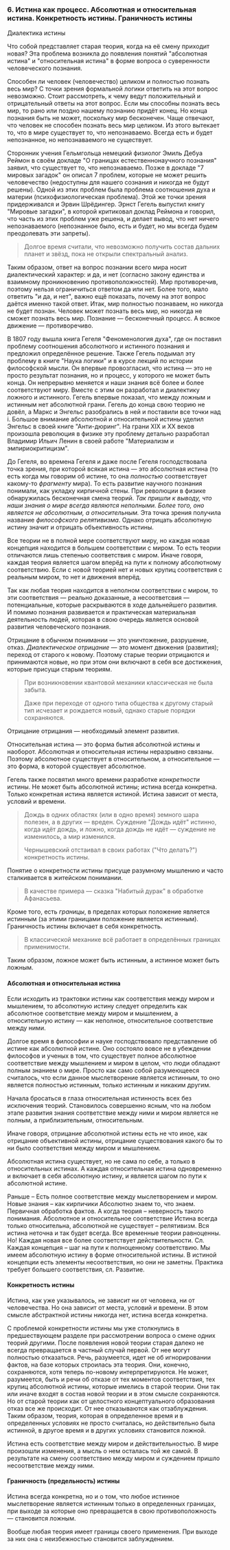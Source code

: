 ### 6. Истина как процесс. Абсолютная и относительная истина. Конкретность истины. Граничность истины

Диалектика истины

Что собой представляет старая теория, когда на её смену приходит новая?
Эта проблема возникла до появления понятий "абсолютная истина" и "относительная истина" в форме вопроса о суверенности человеческого познания.

Способен ли человек (человечество) целиком и полностью познать весь мир?
С точки зрения формальной логики ответить на этот вопрос невозможно.
Стоит рассмотреть, к чему ведут положительный и отрицательный ответы на этот вопрос.
Если мы способны познать весь мир, то рано или поздно нашему познанию придёт конец.
Но конца познания быть не может, поскольку мир бесконечен.
Чаще отвечают, что человек не способен познать весь мир целиком.
Из этого вытекает то, что в мире существует то, что непознаваемо.
Всегда есть и будет непознанное, но непознаваемого не существует.

Сторонник учения Гельмгольца немецкий физиолог Эмиль Дебуа Реймон в своём докладе "О границах естественнонаучного познания" заявил, что существует то, что непознаваемо.
Позже в докладе "7 мировых загадок" он описал 7 проблем, которые не может решить человечество (недоступны для нашего сознания и никогда не будут решены).
Одной из этих проблем была проблема соотношения духа и материи (психофизиологическая проблема).
Этой же точки зрения придерживался и Эрвин Шрёдингер.
Эрнст Гегель выпустил книгу "Мировые загадки", в которой критиковал доклад Реймона и говорил, что часть из этих проблем уже решена, и делает вывод, что нет ничего непознаваемого (непознанное было, есть и будет, но мы всегда будем преодолевать эти запреты).

> Долгое время считали, что невозможно получить состав дальних планет и звёзд, пока не открыли спектральный анализ.

Таким образом, ответ на вопрос познании всего мира носит диалектический характер: и да, и нет (согласно закону единства и взаимному проникновению противоположностей).
Мир противоречив, поэтому нельзя ограничиться ответом да или нет.
Более того, мало ответить "и да, и нет", важно ещё показать, почему на этот вопрос даётся именно такой ответ.
Итак, мир полностью познаваем, но никогда не будет познан.
Человек может познать весь мир, но никогда не сможет познать весь мир.
Познание — бесконечный процесс.
А всякое движение — противоречиво.

В 1807 году вышла книга Гегеля "Феноменология духа", где он поставил проблему соотношения абсолютного и истинного познания и предложил определённое решение.
Также Гегель подымал эту проблему в книге "Наука логики" и в курсе лекций по истории философской мысли.
Он впервые провозгласил, что истина — это не просто результат познания, но и процесс, у которого не может быть конца.
Он непрерывно меняется и наши знания всё более и более соответствуют миру.
Вместе с этим он разработал и диалектику ложного и истинного.
Гегель впервые показал, что между ложным и истинным нет абсолютной грани.
Гегель до конца свою теорию не довёл, а Маркс и Энгельс разобрались в ней и поставили все точки над i.
Большое внимание абсолютной и относительной истины уделил Энгельс в своей книге "Анти-дюринг".
На грани XIX и XX веков произошла революция в физике эту проблему детально разработал Владимир Ильич Ленин в своей работе "Материализм и эмпириокритицизм".

До Гегеля, во времена Гегеля и даже после Гегеля господствовала точка зрения, при которой всякая истина — это абсолютная истина (то есть когда мы говорим об истине, то она _полностью_ соответствует какому-то _фрагменту_ мира).
То есть развитие научного познания понимали, как укладку кирпичной стены.
При революции в физике обнаружилась бесконечная смена теорий.
_Так пришли к выводу, что наши знания о мире всегда являются неполными._
_Более того, оно является не абсолютным, а относительным._
Эта точка зрения получила название _философского релятивизма_.
Однако отрицать абсолютную истину значит и отрицать объективность истины.

Все теории не в полной мере соответствуют миру, но каждая новая концепция находится в большем соответствии с миром.
То есть теории отличаются лишь степенью соответствия с миром.
Иначе говоря, каждая теория является шагом вперёд на пути к полному абсолютному соответствию.
Если с новой теорией нет и новых крупиц соответствия с реальным миром, то нет и движения вперёд.

Так как любая теория находится в неполном соответствии с миром, то эти соответствия — реально доказанные, а несоответсвия — потенциальные, которые раскрываются в ходе дальнейшего развития.
И помимо познания развивается и практическая материальная деятельность людей, которая в свою очередь является основой развития человеческого познания.

Отрицание в обычном понимании — это уничтожение, разрушение, отказ.
_Диалектическое отрицание_ — это момент движения (развития); переход от старого к новому.
Поэтому старые теории отрицаются и принимаются новые, но при этом они включают в себя все достижения, которые присущи старым теориям.
> При возникновении квантовой механики классическая не была забыта.
>
> Даже при переходе от одного типа общества к другому старый тип исчезает и рождается новый, однако старые порядки сохраняются.

Отрицание отрицания — необходимый элемент развития.

Относительная истина — это форма бытия абсолютной истины и наоборот.
Абсолютная и относительная истины неразрывно связаны.
Поэтому абсолютное существует в относительном, а относительное — это форма, в которой существует абсолютное.

Гегель также посвятил много времени разработке _конкретности_ истины.
Не может быть абсолютной истины; истина всегда конкретна.
Только конкретная истина является истиной.
Истина зависит от места, условий и времени.
> Дождь в одних областях (или в одно время) земного шара полезен, а в других — вреден.
> Суждение "Дождь идёт" истинно, когда идёт дождь, и ложно, когда дождь не идёт — суждение не изменилось, а мир изменился.
>
> Чернышевский отстаивал в своих работах ("Что делать?") конкретность истины.

Понятие о конкретности истины присуще разумному мышлению и часто сталкивается в житейском понимании.
> В качестве примера — сказка "Набитый дурак" в обработке Афанасьева.

Кроме того, есть _границы_, в пределах которых положение является истинным (за этими границами положение является истинным).
Граничность истины включает в себя конкретность.
> В классической механике всё работает в определённых границах применимости.

Таким образом, ложное может быть истинным, а истинное может быть ложным.

#### Абсолютная и относительная истина

Если исходить из трактовки истины как соответствия между миром и мышлением, то абсолютную истину следует определить как абсолютное соответствие между миром и мышлением, а относительную истину — как неполное, относительное соответствие между ними.

Долгое время в философии и науке господствовало представление об истине как абсолютной истине. Оно состояло вовсе не в убеждении философов и ученых в том, что существует полное абсолютное соответствие между мышлением и миром в целом, что люди обладают полным знанием о мире. Просто как само собой разумеющееся считалось, что если данное мыслетворение является истинным, то оно является полностью истинным, только истинным и никаким другим.

Начала бросаться в глаза относительная истинность всех без исключения теорий. Становилось совершенно ясным, что на любом этапе развития знания соответствие между ними и миром является не полным, а приблизительным, относительным.

Иначе говоря, отрицание абсолютной истины есть не что иное, как отрицание объективной истины, отрицание существования какого бы то ни было соответствия между миром и мышлением.

Абсолютная истина существует, но не сама по себе, а только в относительных истинах. А каждая относительная истина одновременно и включает в себя абсолютную истину, и является шагом по пути к абсолютной истине.

Раньше – Есть полное соответствие между мыслетворением и миром. Новые знания – как кирпичики Абсолютно знаем то, что знаем. Первичная обработка фактов. А когда теория – неверность такого понимания. Абсолютное и относительное соответствие Истина всегда только относительна, абсолютной не существует – релятивизм. Вся истина неточна и так будет всегда. Все временные теории равноценны. Но! Каждая новая все более соответствует действительности. Сл. Каждая концепция – шаг на пути к полноценному соответствию. Мы имеем абсолютную истину в форме относительной истины. В истиной концепции есть элементы несоответствия, но они не заметны. Практика требует большего соответствия, сл. Развитие.

#### Конкретность истины

Истина, как уже указывалось, не зависит ни от человека, ни от человечества. Но она зависит от места, условий и времени. В этом смысле абстрактной истины никогда нет, истина всегда конкретна.

С проблемой конкретности истины мы уже столкнулись в предшествующем разделе при рассмотрении вопроса о смене одних теорий другими. После появления новой теории старая далеко не всегда превращается в частный случай первой. От нее могут полностью отказаться. Речь, разумеется, идет не об игнорировании фактов, на базе которых строилась эта теория. Они, конечно, сохраняются, хотя теперь по-новому интерпретируются. Не может, разумеется, быть и речи об отказе от тех моментов соответствия, тех крупиц абсолютной истины, которые имелись в старой теории. Они так или иначе входят в состав новой теории и в этом смысле сохраняются. Но от старой теории как от целостного концептуального образования отказ все же происходит. От нее отказываются как отзаблуждения. Таким образом, теория, которая в определенное время и в определенных условиях не просто считалась, но действительно была истинной, в другое время и в других условиях становится ложной.

Истина есть соответствие между миром и действительностью. В мире произошли изменения, а мысль о нем осталась той же самой. В результате на смену соответствию между миром и суждением пришло несоответствие между ними.

#### Граничность (предельность) истины

Истина всегда конкретна, но и о том, что любое истинное мыслетворение является истинным только в определенных границах, при выходе за которые оно превращается в свою противоположность — становится ложным.

Вообще любая теория имеет границы своего применения. При выходе за них она с неизбежностью становится заблуждением.




